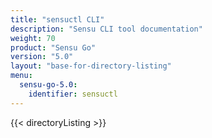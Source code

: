 ```yaml
---
title: "sensuctl CLI"
description: "Sensu CLI tool documentation"
weight: 70
product: "Sensu Go"
version: "5.0"
layout: "base-for-directory-listing"
menu:
  sensu-go-5.0:
    identifier: sensuctl
---
```


{{< directoryListing >}}
